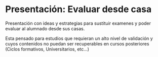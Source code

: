 # Presentación: Evaluar desde casa
Presentación con ideas y estrategias para sustituir examenes y poder evaluar al alumnado desde sus casas.

Esta pensado para estudios que requieran un alto nivel de validación y cuyos contenidos no puedan ser recuperables en cursos posteriores (Ciclos formativos, Universitarios, etc...)

